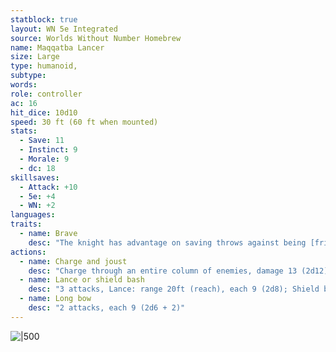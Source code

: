 ```yaml
---
statblock: true
layout: WN 5e Integrated
source: Worlds Without Number Homebrew
name: Maqqatba Lancer
size: Large
type: humanoid,
subtype: 
words: 
role: controller
ac: 16
hit_dice: 10d10
speed: 30 ft (60 ft when mounted) 
stats:
  - Save: 11
  - Instinct: 9
  - Morale: 9
  - dc: 18
skillsaves:
  - Attack: +10
  - 5e: +4
  - WN: +2
languages: 
traits:
  - name: Brave
    desc: "The knight has advantage on saving throws against being [frightened](https://5e.tools/conditionsdiseases.html#frightened_phb). 1 pt."
actions:
  - name: Charge and joust
    desc: "Charge through an entire column of enemies, damage 13 (2d12), DEX/INT save negates, once hit STR/CON save or prone."
  - name: Lance or shield bash
    desc: "3 attacks, Lance: range 20ft (reach), each 9 (2d8); Shield bash: range 5 ft, each 7 (2d4 + 2), STR/CON or prone. 1 pt (extended range)"
  - name: Long bow
    desc: "2 attacks, each 9 (2d6 + 2)"
---
```


![|500](https://i.imgur.com/8JD9ji0.png)
